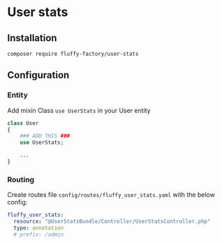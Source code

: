 # User stats

## Installation
```
composer require fluffy-factory/user-stats
```

## Configuration

### Entity

Add mixin Class `use UserStats` in your User entity
```php
class User
{
    ### ADD THIS ###
    use UserStats;

    ...
}
```

### Routing

Create routes file `config/routes/fluffy_user_stats.yaml` with the below config:

```yaml
fluffy_user_stats:
  resource: "@UserStatsBundle/Controller/UserStatsController.php"
  type: annotation
  # prefix: /admin
```